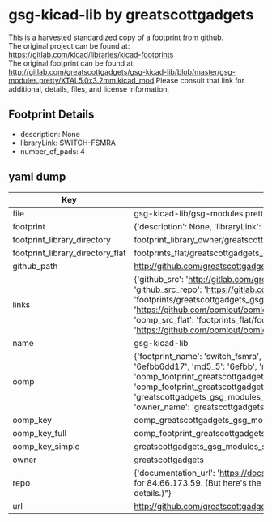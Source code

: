 # gsg-kicad-lib by greatscottgadgets  
This is a harvested standardized copy of a footprint from github.  
The original project can be found at:  
https://gitlab.com/kicad/libraries/kicad-footprints  
The original footprint can be found at:
http://gitlab.com/greatscottgadgets/gsg-kicad-lib/blob/master/gsg-modules.pretty/XTAL5.0x3.2mm.kicad_mod
Please consult that link for additional, details, files, and license information.  
## Footprint Details
* description: None  
* libraryLink: SWITCH-FSMRA  
* number_of_pads: 4  
## yaml dump  
| Key | Value |  
| --- | --- |  
| file | gsg-kicad-lib/gsg-modules.pretty/SWITCH-FSMRA.kicad_mod |  
| footprint | {'description': None, 'libraryLink': 'SWITCH-FSMRA', 'number_of_pads': 4} |  
| footprint_library_directory | footprint_library_owner/greatscottgadgets_gsg-kicad-lib |  
| footprint_library_directory_flat | footprints_flat/greatscottgadgets_gsg_modules_switch_fsmra/working |  
| github_path | http://github.com/greatscottgadgets/gsg-kicad-lib/blob/master/gsg-modules.pretty/SWITCH-FSMRA.kicad_mod |  
| links | {'github_src': 'http://gitlab.com/greatscottgadgets/gsg-kicad-lib/blob/master/gsg-modules.pretty/XTAL5.0x3.2mm.kicad_mod', 'github_src_repo': 'https://gitlab.com/kicad/libraries/kicad-footprints', 'oomp_bot': 'footprints/greatscottgadgets_gsg_modules_switch_fsmra/working', 'oomp_bot_github': 'https://github.com/oomlout/oomlout_oomp_footprint_bot/tree/main/footprints/greatscottgadgets_gsg_modules_switch_fsmra/working', 'oomp_src_flat': 'footprints_flat/footprints_flat/greatscottgadgets_gsg_modules_switch_fsmra/working', 'oomp_src_flat_github': 'https://github.com/oomlout/oomlout_oomp_footprint_src/tree/main/footprints_flat/greatscottgadgets_gsg_modules_switch_fsmra/working'} |  
| name | gsg-kicad-lib |  
| oomp | {'footprint_name': 'switch_fsmra', 'library_name': 'gsg_modules', 'md5': '6efbb6dd1713ea02573e5cab6378c756', 'md5_10': '6efbb6dd17', 'md5_5': '6efbb', 'md5_6': '6efbb6', 'oomp_key': 'oomp_greatscottgadgets_gsg_modules_switch_fsmra', 'oomp_key_extra': 'oomp_footprint_greatscottgadgets_gsg_modules_switch_fsmra', 'oomp_key_full': 'oomp_footprint_greatscottgadgets_gsg_modules_switch_fsmra_6efbb6', 'oomp_key_simple': 'greatscottgadgets_gsg_modules_switch_fsmra', 'original_filename': 'gsg-kicad-lib/gsg-modules.pretty/SWITCH-FSMRA.kicad_mod', 'owner_name': 'greatscottgadgets'} |  
| oomp_key | oomp_greatscottgadgets_gsg_modules_switch_fsmra |  
| oomp_key_full | oomp_footprint_greatscottgadgets_gsg_modules_switch_fsmra |  
| oomp_key_simple | greatscottgadgets_gsg_modules_switch_fsmra |  
| owner | greatscottgadgets |  
| repo | {'documentation_url': 'https://docs.github.com/rest/overview/resources-in-the-rest-api#rate-limiting', 'message': "API rate limit exceeded for 84.66.173.59. (But here's the good news: Authenticated requests get a higher rate limit. Check out the documentation for more details.)"} |  
| url | http://github.com/greatscottgadgets/gsg-kicad-lib |  

